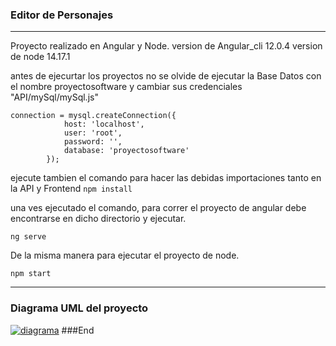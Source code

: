 ### Editor de Personajes
---
Proyecto realizado en Angular y Node.
version de Angular_cli 12.0.4
version de node 14.17.1

antes de ejecurtar los proyectos
no se olvide de ejecutar la Base Datos con el nombre proyectosoftware y cambiar sus credenciales  "API/mySql/mySql.js"

	connection = mysql.createConnection({
                host: 'localhost',
                user: 'root',
                password: '',
                database: 'proyectosoftware'
            });

ejecute tambien el comando  para hacer las debidas importaciones tanto en la API y Frontend
`npm install`

una ves ejecutado  el comando,  para correr el proyecto de angular debe encontrarse en dicho directorio y ejecutar.

`ng serve`

De la misma manera para ejecutar el proyecto de node.

`npm start`

---
 ### Diagrama UML del proyecto

[![diagrama](sadas "diagrama")](https://drive.google.com/file/d/0ByXMpBzeieL_aHJtU1ZvT2tmckhYVHJFSmc1U2Q3WTBzTjNn/view?usp=sharing&resourcekey=0-rR_p8WGVI_j-HKS-nd0YoA "diagrama")
###End
